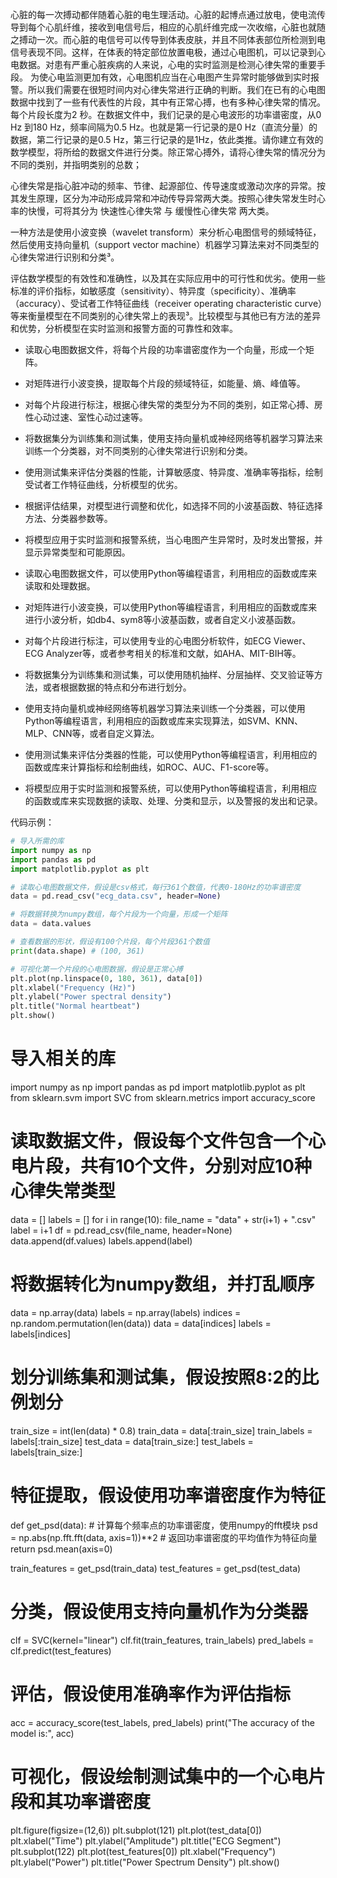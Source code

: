心脏的每一次搏动都伴随着心脏的电生理活动。心脏的起博点通过放电，使电流传导到每个心肌纤维，接收到电信号后，相应的心肌纤维完成一次收缩，心脏也就随之搏动一次。而心脏的电信号可以传导到体表皮肤，并且不同体表部位所检测到电信号表现不同。这样，在体表的特定部位放置电极，通过心电图机，可以记录到心电数据。对患有严重心脏疾病的人来说，心电的实时监测是检测心律失常的重要手段。
为使心电监测更加有效，心电图机应当在心电图产生异常时能够做到实时报警。所以我们需要在很短时间内对心律失常进行正确的判断。我们在已有的心电图数据中找到了一些有代表性的片段，其中有正常心搏，也有多种心律失常的情况。每个片段长度为2 秒。在数据文件中，我们记录的是心电波形的功率谱密度，从0 Hz 到180 Hz，频率间隔为0.5 Hz。也就是第一行记录的是0 Hz（直流分量）的数据，第二行记录的是0.5 Hz，第三行记录的是1Hz，依此类推。请你建立有效的数学模型，将所给的数据文件进行分类。除正常心搏外，请将心律失常的情况分为不同的类别，并指明类别的总数；


心律失常是指心脏冲动的频率、节律、起源部位、传导速度或激动次序的异常。按其发生原理，区分为冲动形成异常和冲动传导异常两大类。按照心律失常发生时心率的快慢，可将其分为 快速性心律失常 与 缓慢性心律失常 两大类。


一种方法是使用小波变换（wavelet transform）来分析心电图信号的频域特征，然后使用支持向量机（support vector machine）机器学习算法来对不同类型的心律失常进行识别和分类³。

评估数学模型的有效性和准确性，以及其在实际应用中的可行性和优劣。使用一些标准的评价指标，如敏感度（sensitivity）、特异度（specificity）、准确率（accuracy）、受试者工作特征曲线（receiver operating characteristic curve）等来衡量模型在不同类别的心律失常上的表现³。比较模型与其他已有方法的差异和优势，分析模型在实时监测和报警方面的可靠性和效率。



- 读取心电图数据文件，将每个片段的功率谱密度作为一个向量，形成一个矩阵。
- 对矩阵进行小波变换，提取每个片段的频域特征，如能量、熵、峰值等。
- 对每个片段进行标注，根据心律失常的类型分为不同的类别，如正常心搏、房性心动过速、室性心动过速等。
- 将数据集分为训练集和测试集，使用支持向量机或神经网络等机器学习算法来训练一个分类器，对不同类别的心律失常进行识别和分类。
- 使用测试集来评估分类器的性能，计算敏感度、特异度、准确率等指标，绘制受试者工作特征曲线，分析模型的优劣。
- 根据评估结果，对模型进行调整和优化，如选择不同的小波基函数、特征选择方法、分类器参数等。
- 将模型应用于实时监测和报警系统，当心电图产生异常时，及时发出警报，并显示异常类型和可能原因。




- 读取心电图数据文件，可以使用Python等编程语言，利用相应的函数或库来读取和处理数据。
- 对矩阵进行小波变换，可以使用Python等编程语言，利用相应的函数或库来进行小波分析，如db4、sym8等小波基函数，或者自定义小波基函数。
- 对每个片段进行标注，可以使用专业的心电图分析软件，如ECG Viewer、ECG Analyzer等，或者参考相关的标准和文献，如AHA、MIT-BIH等。
- 将数据集分为训练集和测试集，可以使用随机抽样、分层抽样、交叉验证等方法，或者根据数据的特点和分布进行划分。
- 使用支持向量机或神经网络等机器学习算法来训练一个分类器，可以使用Python等编程语言，利用相应的函数或库来实现算法，如SVM、KNN、MLP、CNN等，或者自定义算法。
- 使用测试集来评估分类器的性能，可以使用Python等编程语言，利用相应的函数或库来计算指标和绘制曲线，如ROC、AUC、F1-score等。
- 将模型应用于实时监测和报警系统，可以使用Python等编程语言，利用相应的函数或库来实现数据的读取、处理、分类和显示，以及警报的发出和记录。



代码示例：

```python
# 导入所需的库
import numpy as np
import pandas as pd
import matplotlib.pyplot as plt

# 读取心电图数据文件，假设是csv格式，每行361个数值，代表0-180Hz的功率谱密度
data = pd.read_csv("ecg_data.csv", header=None)

# 将数据转换为numpy数组，每个片段为一个向量，形成一个矩阵
data = data.values

# 查看数据的形状，假设有100个片段，每个片段361个数值
print(data.shape) # (100, 361)

# 可视化第一个片段的心电图数据，假设是正常心搏
plt.plot(np.linspace(0, 180, 361), data[0])
plt.xlabel("Frequency (Hz)")
plt.ylabel("Power spectral density")
plt.title("Normal heartbeat")
plt.show()
```

# 导入相关的库
import numpy as np
import pandas as pd
import matplotlib.pyplot as plt
from sklearn.svm import SVC
from sklearn.metrics import accuracy_score

# 读取数据文件，假设每个文件包含一个心电片段，共有10个文件，分别对应10种心律失常类型
data = []
labels = []
for i in range(10):
    file_name = "data" + str(i+1) + ".csv"
    label = i+1
    df = pd.read_csv(file_name, header=None)
    data.append(df.values)
    labels.append(label)

# 将数据转化为numpy数组，并打乱顺序
data = np.array(data)
labels = np.array(labels)
indices = np.random.permutation(len(data))
data = data[indices]
labels = labels[indices]

# 划分训练集和测试集，假设按照8:2的比例划分
train_size = int(len(data) * 0.8)
train_data = data[:train_size]
train_labels = labels[:train_size]
test_data = data[train_size:]
test_labels = labels[train_size:]

# 特征提取，假设使用功率谱密度作为特征
def get_psd(data):
    # 计算每个频率点的功率谱密度，使用numpy的fft模块
    psd = np.abs(np.fft.fft(data, axis=1))**2
    # 返回功率谱密度的平均值作为特征向量
    return psd.mean(axis=0)

train_features = get_psd(train_data)
test_features = get_psd(test_data)

# 分类，假设使用支持向量机作为分类器
clf = SVC(kernel="linear")
clf.fit(train_features, train_labels)
pred_labels = clf.predict(test_features)

# 评估，假设使用准确率作为评估指标
acc = accuracy_score(test_labels, pred_labels)
print("The accuracy of the model is:", acc)

# 可视化，假设绘制测试集中的一个心电片段和其功率谱密度
plt.figure(figsize=(12,6))
plt.subplot(121)
plt.plot(test_data[0])
plt.xlabel("Time")
plt.ylabel("Amplitude")
plt.title("ECG Segment")
plt.subplot(122)
plt.plot(test_features[0])
plt.xlabel("Frequency")
plt.ylabel("Power")
plt.title("Power Spectrum Density")
plt.show()

